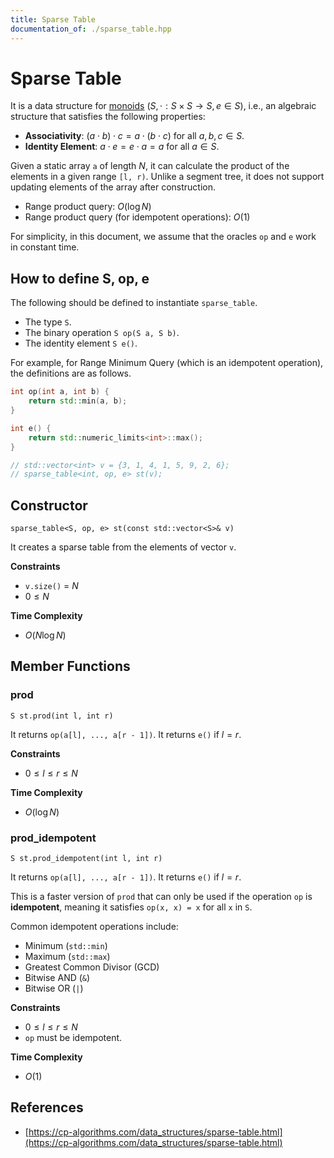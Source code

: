 ```yaml
---
title: Sparse Table
documentation_of: ./sparse_table.hpp
---
```


# Sparse Table

It is a data structure for [monoids](https://en.wikipedia.org/wiki/Monoid) $(S, \cdot: S \times S \to S, e \in S)$, i.e., an algebraic structure that satisfies the following properties:
- **Associativity**: $(a \cdot b) \cdot c = a \cdot (b \cdot c)$ for all $a, b, c \in S$.
- **Identity Element**: $a \cdot e = e \cdot a = a$ for all $a \in S$.

Given a static array `a` of length $N$, it can calculate the product of the elements in a given range `[l, r)`. Unlike a segment tree, it does not support updating elements of the array after construction.

- Range product query: $O(\log N)$
- Range product query (for idempotent operations): $O(1)$

For simplicity, in this document, we assume that the oracles `op` and `e` work in constant time.

## How to define S, op, e

The following should be defined to instantiate `sparse_table`.

- The type `S`.
- The binary operation `S op(S a, S b)`.
- The identity element `S e()`.

For example, for Range Minimum Query (which is an idempotent operation), the definitions are as follows.

```cpp
int op(int a, int b) {
    return std::min(a, b);
}

int e() {
    return std::numeric_limits<int>::max();
}

// std::vector<int> v = {3, 1, 4, 1, 5, 9, 2, 6};
// sparse_table<int, op, e> st(v);
```

## Constructor

`sparse_table<S, op, e> st(const std::vector<S>& v)`

It creates a sparse table from the elements of vector `v`.

**Constraints**
- `v.size()` = $N$
- $0 \le N$

**Time Complexity**
- $O(N \log N)$

## Member Functions

### prod

`S st.prod(int l, int r)`

It returns `op(a[l], ..., a[r - 1])`. It returns `e()` if $l = r$.

**Constraints**
- $0 \le l \le r \le N$

**Time Complexity**
- $O(\log N)$

### prod_idempotent

`S st.prod_idempotent(int l, int r)`

It returns `op(a[l], ..., a[r - 1])`. It returns `e()` if $l = r$.

This is a faster version of `prod` that can only be used if the operation `op` is **idempotent**, meaning it satisfies `op(x, x) = x` for all `x` in `S`.

Common idempotent operations include:
- Minimum (`std::min`)
- Maximum (`std::max`)
- Greatest Common Divisor (GCD)
- Bitwise AND (`&`)
- Bitwise OR (`|`)

**Constraints**
- $0 \le l \le r \le N$
- `op` must be idempotent.

**Time Complexity**
- $O(1)$

## References
- [https://cp-algorithms.com/data_structures/sparse-table.html](https://cp-algorithms.com/data_structures/sparse-table.html)
